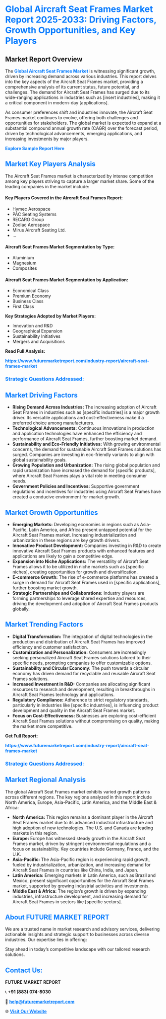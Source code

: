 <h1 style="color: #007BFF;">Global Aircraft Seat Frames Market Report 2025-2033: Driving Factors, Growth Opportunities, and Key Players</h1>

<section id="overview">
<h2>Market Report Overview</h2>
<p>The <a href="https://www.futuremarketreport.com/industry-report/aircraft-seat-frames-market" style="color: #007BFF; text-decoration: none;"><strong>Global Aircraft Seat Frames Market</strong></a> is witnessing significant growth, driven by increasing demand across various industries. This report delves into the key aspects of the Aircraft Seat Frames market, providing a comprehensive analysis of its current status, future potential, and challenges. The demand for Aircraft Seat Frames has surged due to its wide-ranging applications in industries such as [insert industries], making it a critical component in modern-day [applications].</p>
<p>As consumer preferences shift and industries innovate, the Aircraft Seat Frames market continues to evolve, offering both challenges and opportunities for stakeholders. The global market is expected to expand at a substantial compound annual growth rate (CAGR) over the forecast period, driven by technological advancements, emerging applications, and increasing investments by major players.</p>
</section>

<section id="overview">
<p><a href="https://www.futuremarketreport.com/request-sample/reportId=96523" style="color: #007BFF; text-decoration: none;"><strong>Explore Sample Report Here</strong></a></p>
</section>

<section id="key-players">
<h2 style="color: #007BFF;">Market Key Players Analysis</h2>
<p>The Aircraft Seat Frames market is characterized by intense competition among key players striving to capture a larger market share. Some of the leading companies in the market include:</p>
<h4>Key Players Covered in the Aircraft Seat Frames Report:</h4>
<ul><li>Hymec Aerospace</li><li>PAC Seating Systems</li><li>RECARO Group</li><li>Zodiac Aerospace</li><li>Mirus Aircraft Seating Ltd.</li><li>...</li></ul>
<h4>Aircraft Seat Frames Market Segmentation by Type:</h4>
<ul><li>Aluminium</li><li>Magnesium</li><li>Composites</li></ul>

<h4>Aircraft Seat Frames Market Segmentation by Application:</h4>
<ul><li>Economical Class</li><li>Premium Economy</li><li>Business Class</li><li>First Class</li></ul>
<p><strong>Key Strategies Adopted by Market Players:</strong></p>
<ul>
<li>Innovation and R&D</li>
<li>Geographical Expansion</li>
<li>Sustainability Initiatives</li>
<li>Mergers and Acquisitions</li>
</ul>
</section>

<section>
<p><strong>Read Full Analysis: </strong></p><a href="https://www.futuremarketreport.com/industry-report/aircraft-seat-frames-market" style="color: #007BFF; text-decoration: none;"><strong>https://www.futuremarketreport.com/industry-report/aircraft-seat-frames-market</strong></a>
<h3 style="color: #007BFF;">Strategic Questions Addressed:</h3>
</section>

<section id="driving-factors">
<h2 style="color: #007BFF;">Market Driving Factors</h2>
<ul>
<li><strong>Rising Demand Across Industries:</strong> The increasing adoption of Aircraft Seat Frames in industries such as [specific industries] is a major growth driver. Its versatile applications and cost-effectiveness make it a preferred choice among manufacturers.</li>
<li><strong>Technological Advancements:</strong> Continuous innovations in production and application technologies have enhanced the efficiency and performance of Aircraft Seat Frames, further boosting market demand.</li>
<li><strong>Sustainability and Eco-Friendly Initiatives:</strong> With growing environmental concerns, the demand for sustainable Aircraft Seat Frames solutions has surged. Companies are investing in eco-friendly variants to align with global sustainability goals.</li>
<li><strong>Growing Population and Urbanization:</strong> The rising global population and rapid urbanization have increased the demand for [specific products], where Aircraft Seat Frames plays a vital role in meeting consumer needs.</li>
<li><strong>Government Policies and Incentives:</strong> Supportive government regulations and incentives for industries using Aircraft Seat Frames have created a conducive environment for market growth.</li>
</ul>
</section>

<section id="growth-opportunities">
<h2 style="color: #007BFF;">Market Growth Opportunities</h2>
<ul>
<li><strong>Emerging Markets:</strong> Developing economies in regions such as Asia-Pacific, Latin America, and Africa present untapped potential for the Aircraft Seat Frames market. Increasing industrialization and urbanization in these regions are key growth drivers.</li>
<li><strong>Innovative Product Development:</strong> Companies investing in R&D to create innovative Aircraft Seat Frames products with enhanced features and applications are likely to gain a competitive edge.</li>
<li><strong>Expansion into Niche Applications:</strong> The versatility of Aircraft Seat Frames allows it to be utilized in niche markets such as [specific niches], creating opportunities for growth and diversification.</li>
<li><strong>E-commerce Growth:</strong> The rise of e-commerce platforms has created a surge in demand for Aircraft Seat Frames used in [specific applications], further boosting market growth.</li>
<li><strong>Strategic Partnerships and Collaborations:</strong> Industry players are forming partnerships to leverage shared expertise and resources, driving the development and adoption of Aircraft Seat Frames products globally.</li>
</ul>
</section>

<section id="trending-factors">
<h2 style="color: #007BFF;">Market Trending Factors</h2>
<ul>
<li><strong>Digital Transformation:</strong> The integration of digital technologies in the production and distribution of Aircraft Seat Frames has improved efficiency and customer satisfaction.</li>
<li><strong>Customization and Personalization:</strong> Consumers are increasingly seeking personalized Aircraft Seat Frames solutions tailored to their specific needs, prompting companies to offer customizable options.</li>
<li><strong>Sustainability and Circular Economy:</strong> The push towards a circular economy has driven demand for recyclable and reusable Aircraft Seat Frames solutions.</li>
<li><strong>Increased Investment in R&D:</strong> Companies are allocating significant resources to research and development, resulting in breakthroughs in Aircraft Seat Frames technology and applications.</li>
<li><strong>Regulatory Compliance:</strong> Adherence to strict regulatory standards, particularly in industries like [specific industries], is influencing product development and quality in the Aircraft Seat Frames market.</li>
<li><strong>Focus on Cost-Effectiveness:</strong> Businesses are exploring cost-efficient Aircraft Seat Frames solutions without compromising on quality, making the market more competitive.</li>
</ul>
</section>

<section>
<p><strong>Get Full Report: </strong></p><a href="https://www.futuremarketreport.com/industry-report/aircraft-seat-frames-market" style="color: #007BFF; text-decoration: none;"><strong>https://www.futuremarketreport.com/industry-report/aircraft-seat-frames-market</strong></a>
<h3 style="color: #007BFF;">Strategic Questions Addressed:</h3>
</section>


<section id="regional-analysis">
<h2 style="color: #007BFF;">Market Regional Analysis</h2>
<p>The global Aircraft Seat Frames market exhibits varied growth patterns across different regions. The key regions analyzed in this report include North America, Europe, Asia-Pacific, Latin America, and the Middle East & Africa:</p>
<ul>
<li><strong>North America:</strong> This region remains a dominant player in the Aircraft Seat Frames market due to its advanced industrial infrastructure and high adoption of new technologies. The U.S. and Canada are leading markets in this region.</li>
<li><strong>Europe:</strong> Europe has witnessed steady growth in the Aircraft Seat Frames market, driven by stringent environmental regulations and a focus on sustainability. Key countries include Germany, France, and the U.K.</li>
<li><strong>Asia-Pacific:</strong> The Asia-Pacific region is experiencing rapid growth, fueled by industrialization, urbanization, and increasing demand for Aircraft Seat Frames in countries like China, India, and Japan.</li>
<li><strong>Latin America:</strong> Emerging markets in Latin America, such as Brazil and Mexico, present significant opportunities for the Aircraft Seat Frames market, supported by growing industrial activities and investments.</li>
<li><strong>Middle East & Africa:</strong> The region’s growth is driven by expanding industries, infrastructure development, and increasing demand for Aircraft Seat Frames in sectors like [specific sectors].</li>
</ul>
</section>

<footer>
<h2 style="color: #007BFF;">About FUTURE MARKET REPORT</h2>
<p>We are a trusted name in market research and advisory services, delivering actionable insights and strategic support to businesses across diverse industries. Our expertise lies in offering:</p>

<p>Stay ahead in today’s competitive landscape with our tailored research solutions.</p>

<h2 style="color: #007BFF;">Contact Us:</h2>
<p><strong>FUTURE MARKET REPORT</strong></p>
<p>📞 <strong>+91 (883) 074-8030</strong></p>
<p>📧 <strong><a href="mailto:help@futuremarketreport.com" style="color: #007BFF;">help@futuremarketreport.com</a></strong></p>
<p>🌐 <strong><a href="https://www.futuremarketreport.com/" style="color: #007BFF;">Visit Our Website</a></strong></p>
</footer>